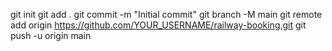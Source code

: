 git init
git add .
git commit -m "Initial commit"
git branch -M main
git remote add origin https://github.com/YOUR_USERNAME/railway-booking.git
git push -u origin main
